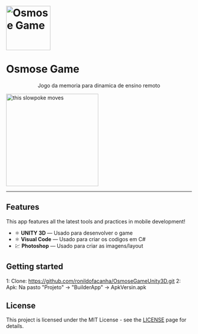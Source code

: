 
<h1 align="Osmose Game">
<br>
  <img src= "https://i.ibb.co/xjs7nGH/celula.png" alt="Osmose Game" width="120">
<br>
<br>
Osmose Game
</h1>

<p align="center">Jogo da memoria para dinamica de ensino remoto</p>


[//]: # (Add your gifs/images here:)
<div>
  <img src="http://i.stack.imgur.com/SBv4T.gif" alt="this slowpoke moves"  width="250" />
</div>

<hr />

## Features
[//]: # (Add the features of your project here:)
This app features all the latest tools and practices in mobile development!

- ⚛️ **UNITY 3D** — Usado para desenvolver o game
- ⚛️ **Visual Code** — Usado para criar os codigos em C#
- 💹 **Photoshop** — Usado para criar as imagens/layout

## Getting started

1: Clone: https://github.com/ronildofacanha/OsmoseGameUnity3D.git
2: Apk: Na pasto "Projeto" -> "BuilderApp" -> ApkVersin.apk


## License

This project is licensed under the MIT License - see the [LICENSE](https://opensource.org/licenses/MIT) page for details.
